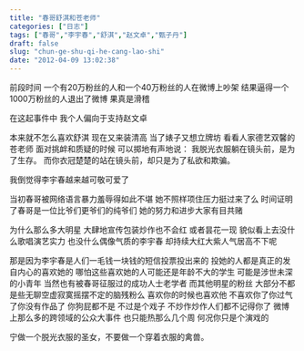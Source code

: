 ```yaml
---
title: "春哥舒淇和苍老师"
categories: ["日志"]
tags: ["春哥","李宇春","舒淇","赵文卓","甄子丹"]
draft: false
slug: "chun-ge-shu-qi-he-cang-lao-shi"
date: "2012-04-09 13:02:38"
---
```


前段时间
一个有20万粉丝的人和一个40万粉丝的人在微博上吵架
结果逼得一个1000万粉丝的人退出了微博
果真是滑稽

在这起事件中
我个人偏向于支持赵文卓

本来就不怎么喜欢舒淇
现在又来装清高
当了婊子又想立牌坊
看看人家德艺双馨的苍老师
面对挑衅和质疑的时候
可以掷地有声地说：
我脱光衣服躺在镜头前，是为了生存。
而你衣冠楚楚的站在镜头前，却只是为了私欲和欺骗。

我倒觉得李宇春越来越可敬可爱了

当初春哥被网络语言暴力羞辱得如此不堪
她不照样项住压力挺过来了么
时间证明了春哥是一位比爷们更爷们的纯爷们
她的努力和进步大家有目共赌

为什么那么多大明星
大肆地宣传包装炒作也不会红
或者昙花一现
貌似看上去没什么歌唱演艺实力
也没什么偶像气质的李宇春
却持续大红大紫人气居高不下呢

那是因为李宇春是人们一毛钱一块钱的短信投票投出来的
投她的人都是真正的发自内心的喜欢她的
哪怕这些喜欢她的人可能还是年龄不大的学生
可能是涉世未深的小青年
当然也有被春哥征服过的成功人士老学者
而其他明星的粉丝
大部分不都是些无聊空虚寂寞摇摆不定的脑残粉么
喜欢你的时候也喜欢他
不喜欢你了你过气了你没有作品了
你狗屁都不是
不过是个戏子
不炒作炒作人们都不记得你了
微博上那么多的跨领域的公众大事件
也只能热那么几个周
何况你只是个演戏的

宁做一个脱光衣服的圣女，不要做一个穿着衣服的禽兽。
